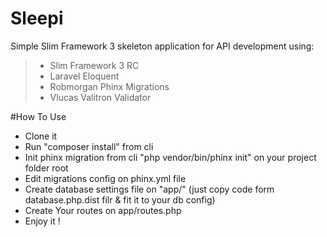 # Sleepi
Simple Slim Framework 3 skeleton application for API development using:
>- Slim Framework 3 RC
>- Laravel Eloquent
>- Robmorgan Phinx Migrations
>- Vlucas Valitron Validator

#How To Use
- Clone it
- Run "composer install" from cli
- Init phinx migration from cli "php vendor/bin/phinx init" on your project folder root
- Edit migrations config on phinx.yml file
- Create database settings file on "app/" (just copy code form database.php.dist filr & fit it to your db config)
- Create Your routes on app/routes.php
- Enjoy it !
